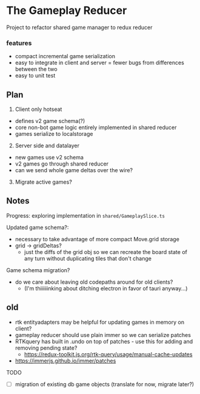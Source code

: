 # The Gameplay Reducer
Project to refactor shared game manager to redux reducer

### features
- compact incremental game serialization
- easy to integrate in client and server = fewer bugs from differences between the two
- easy to unit test

## Plan
1. Client only hotseat
  - defines v2 game schema(?)
  - core non-bot game logic entirely implemented in shared reducer
  - games serialize to localstorage
2. Server side and datalayer
  - new games use v2 schema
  - v2 games go through shared reducer
  - can we send whole game deltas over the wire?
3. Migrate active games?

## Notes
Progress: exploring implementation in `shared/GameplaySlice.ts`

Updated game schema?:
- necessary to take advantage of more compact Move.grid storage
- grid -> gridDeltas?
  - just the diffs of the grid obj so we can recreate the board state of any turn without duplicating tiles that don't change

Game schema migration?
- do we care about leaving old codepaths around for old clients?
  - (I'm thiiiiiinking about ditching electron in favor of tauri anyway...)

## old
- rtk entityadapters may be helpful for updating games in memory on client?
- gameplay reducer should use plain immer so we can serialize patches
- RTKquery has built in .undo on top of patches - use this for adding and removing pending state?
  - https://redux-toolkit.js.org/rtk-query/usage/manual-cache-updates
- https://immerjs.github.io/immer/patches

TODO
- [ ] migration of existing db game objects  (translate for now, migrate later?)
